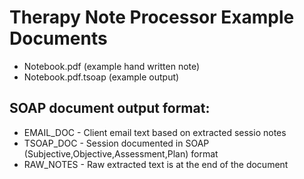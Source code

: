 # Therapy Note Processor Example Documents

- Notebook.pdf (example hand written note)
- Notebook.pdf.tsoap (example output)

## SOAP document output format:

- EMAIL_DOC - Client email text based on extracted sessio notes
- TSOAP_DOC - Session documented in SOAP (Subjective,Objective,Assessment,Plan) format
- RAW_NOTES - Raw extracted text is at the end of the document
